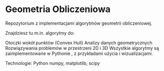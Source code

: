 # Geometria Obliczeniowa 

Repozytorium z implementacjami algorytmów geometrii obliczeniowej. 

Znajdziesz tu m.in. algorytmy do:

Otoczki wokół punktów (Convex Hull) 
Analizy danych geometrycznych 
Rozwiązywania problemów w przestrzeni 2D i 3D 
Wszystkie algorytmy są zaimplementowane w Pythonie , z przykładami użycia i wizualizacjami.

Technologie:
Python
numpy, matplotlib, scipy
